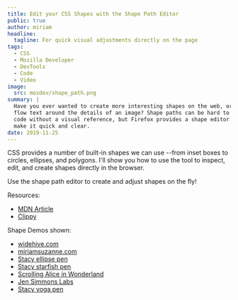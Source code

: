 ```yaml
---
title: Edit your CSS Shapes with the Shape Path Editor
public: true
author: miriam
headline:
  tagline: For quick visual adjustments directly on the page
tags:
  - CSS
  - Mozilla Developer
  - DevTools
  - Code
  - Video
image:
  src: mozdev/shape_path.png
summary: |
  Have you ever wanted to create more interesting shapes on the web, or
  flow text around the details of an image? Shape paths can be hard to
  code without a visual reference, but Firefox provides a shape editor to
  make it quick and clear.
date: 2019-11-25
---
```


CSS provides a number of built-in shapes we can use --from inset boxes
to circles, ellipses, and polygons. I'll show you how to use the tool to
inspect, edit, and create shapes directly in the browser.

Use the shape path editor to create and adjust shapes on the fly!

Resources:

-   [MDN Article]
-   [Clippy]

Shape Demos shown:

-   [widehive.com]
-   [miriamsuzanne.com]
-   [Stacy ellipse pen]
-   [Stacy starfish pen]
-   [Scrolling Alice in Wonderland]
-   [Jen Simmons Labs]
-   [Stacy yoga pen]

  [MDN Article]: https://developer.mozilla.org/en-US/docs/Tools/Page_Inspector/How_to/Edit_CSS_shapes
  [Clippy]: https://bennettfeely.com/clippy/
  [widehive.com]: http://www.widehive.com/artists
  [miriamsuzanne.com]: https://www.miriamsuzanne.com/2019/10/03/css-is-weird/
  [Stacy ellipse pen]: https://codepen.io/stacy/full/449546ec58c27981aa764fe6a8d0d02b
  [Stacy starfish pen]: https://codepen.io/stacy/full/zjOeWa
  [Scrolling Alice in Wonderland]: https://adobe-webplatform.github.io/Demo-for-Alice-s-Adventures-in-Wonderland/
  [Jen Simmons Labs]: https://labs.jensimmons.com/#shapes
  [Stacy yoga pen]: https://codepen.io/stacy/full/aWKerN
